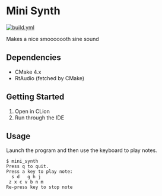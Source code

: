 # Mini Synth 

[![build.yml](https://github.com/rhargreaves/mini-synth/actions/workflows/build.yml/badge.svg)](https://github.com/rhargreaves/mini-synth/actions/workflows/build.yml)

Makes a nice smooooooth sine sound

## Dependencies

* CMake 4.x
* RtAudio (fetched by CMake)

## Getting Started

1. Open in CLion
2. Run through the IDE

## Usage

Launch the program and then use the keyboard to play notes.

```
$ mini_synth
Press q to quit.
Press a key to play note:
  s d   g h j
 z x c v b n m
Re-press key to stop note
```